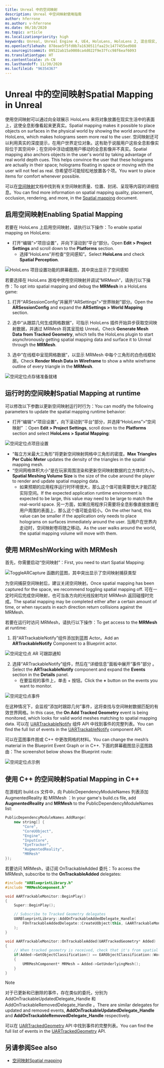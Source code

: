 ```yaml
---
title: Unreal 中的空间映射
description: Unreal 中空间映射使用指南
author: hferrone
ms.author: v-hferrone
ms.date: 06/10/2020
ms.topic: article
ms.localizationpriority: high
keywords: Unreal, Unreal Engine 4, UE4, HoloLens, HoloLens 2, 混合现实, 开发, 功能, 文档, 指南, 全息影像, 空间映射, 混合现实头戴显示设备, windows 混合现实头戴显示设备, 虚拟现实头戴显示设备
ms.openlocfilehash: 878eae5f5fd0b7a1630511faa23c1477455ed988
ms.sourcegitcommit: 09522ab15a9008ca4d022f9e37fcc98f6eaf6093
ms.translationtype: HT
ms.contentlocale: zh-CN
ms.lasthandoff: 11/30/2020
ms.locfileid: "96354367"
---
```

# <a name="spatial-mapping-in-unreal"></a><span data-ttu-id="58e78-104">Unreal 中的空间映射</span><span class="sxs-lookup"><span data-stu-id="58e78-104">Spatial Mapping in Unreal</span></span>

<span data-ttu-id="58e78-105">使用空间映射可以通过向全球展示 HoloLens 来将对象放置在现实生活中的表面上，这使全息影像看起来更真实。</span><span class="sxs-lookup"><span data-stu-id="58e78-105">Spatial mapping makes it possible to place objects on surfaces in the physical world by showing the world around the HoloLens, which makes holograms seem more real to the user.</span></span> <span data-ttu-id="58e78-106">空间映射还可以利用真实的深度提示，在用户世界定位对象。这有助于说服用户这些全息影像实际位于其空间中；在空间中浮动或随用户移动的全息影像并不真实。</span><span class="sxs-lookup"><span data-stu-id="58e78-106">Spatial mapping also anchors objects in the user's world by taking advantage of real world depth cues. This helps convince the user that these holograms are actually in their space; holograms floating in space or moving with the user will not feel as real.</span></span> <span data-ttu-id="58e78-107">你希望尽可能轻松地放置各个项。</span><span class="sxs-lookup"><span data-stu-id="58e78-107">You want to place items for comfort whenever possible.</span></span>

<span data-ttu-id="58e78-108">可以在[空间映射](../../design/spatial-mapping.md)文档中找到有关空间映射质量、位置、封闭、呈现等内容的详细信息。</span><span class="sxs-lookup"><span data-stu-id="58e78-108">You can find more information on spatial mapping quality, placement, occlusion, rendering, and more, in the [Spatial mapping](../../design/spatial-mapping.md) document.</span></span>

## <a name="enabling-spatial-mapping"></a><span data-ttu-id="58e78-109">启用空间映射</span><span class="sxs-lookup"><span data-stu-id="58e78-109">Enabling Spatial Mapping</span></span>

<span data-ttu-id="58e78-110">若要在 HoloLens 上启用空间映射，请执行以下操作：</span><span class="sxs-lookup"><span data-stu-id="58e78-110">To enable spatial mapping on HoloLens:</span></span>
- <span data-ttu-id="58e78-111">打开“编辑”>“项目设置”，并向下滚动到“平台”部分。</span><span class="sxs-lookup"><span data-stu-id="58e78-111">Open **Edit > Project Settings** and scroll down to the **Platforms** section.</span></span>    
    + <span data-ttu-id="58e78-112">选择“HoloLens”并检查“空间感知”。</span><span class="sxs-lookup"><span data-stu-id="58e78-112">Select **HoloLens** and check **Spatial Perception**.</span></span>

![HoloLens 项目设置功能的屏幕截图，其中突出显示了空间感知](images/unreal-spatial-mapping-img-01.png)

<span data-ttu-id="58e78-114">若要选择在 HoloLens 游戏中使用空间映射并调试“MRMesh”，请执行以下操作：</span><span class="sxs-lookup"><span data-stu-id="58e78-114">To opt into spatial mapping and debug the **MRMesh** in a HoloLens game:</span></span>
1. <span data-ttu-id="58e78-115">打开“ARSessionConfig”并展开“ARSettings”>“世界映射”部分。</span><span class="sxs-lookup"><span data-stu-id="58e78-115">Open the **ARSessionConfig** and expand the **ARSettings > World Mapping** section.</span></span> 

2. <span data-ttu-id="58e78-116">选中“从跟踪几何生成网格数据”，可指示 HoloLens 插件开始异步获取空间映射数据，并通过 MRMesh 将其呈现给 Unreal。</span><span class="sxs-lookup"><span data-stu-id="58e78-116">Check **Generate Mesh Data from Tracked Geometry**, which tells the HoloLens plugin to start asynchronously getting spatial mapping data and surface it to Unreal through the **MRMesh**.</span></span> 
3. <span data-ttu-id="58e78-117">选中“在线框中呈现网格数据”，以显示 MRMesh 中每个三角形的白色线框轮廓。</span><span class="sxs-lookup"><span data-stu-id="58e78-117">Check **Render Mesh Data in Wireframe** to show a white wireframe outline of every triangle in the **MRMesh**.</span></span> 

![空间定位点存储准备就绪](images/unreal-spatialmapping-arsettings.PNG)


## <a name="spatial-mapping-at-runtime"></a><span data-ttu-id="58e78-119">运行时的空间映射</span><span class="sxs-lookup"><span data-stu-id="58e78-119">Spatial Mapping at runtime</span></span>
<span data-ttu-id="58e78-120">可以修改以下参数以更新空间映射运行时行为：</span><span class="sxs-lookup"><span data-stu-id="58e78-120">You can modify the following parameters to update the spatial mapping runtime behavior:</span></span>

- <span data-ttu-id="58e78-121">打开“编辑”>“项目设置”，向下滚动到“平台”部分，并选择“HoloLens”>“空间映射”  ：</span><span class="sxs-lookup"><span data-stu-id="58e78-121">Open **Edit > Project Settings**, scroll down to the **Platforms** section and select **HoloLens > Spatial Mapping**:</span></span> 

![空间定位点项目设置](images/unreal-spatialmapping-projectsettings.PNG)

- <span data-ttu-id="58e78-123">“每立方米最大三角形”将更新空间映射网格中三角形的密度。</span><span class="sxs-lookup"><span data-stu-id="58e78-123">**Max Triangles Per Cubic Meter** updates the density of the triangles in the spatial mapping mesh.</span></span>  
- <span data-ttu-id="58e78-124">“空间网格体积大小”是在玩家周围渲染和更新空间映射数据的立方体的大小。</span><span class="sxs-lookup"><span data-stu-id="58e78-124">**Spatial Meshing Volume Size** is the size of the cube around the player to render and update spatial mapping data.</span></span>  
    + <span data-ttu-id="58e78-125">如果预期的应用程序运行时环境很大，那么这个值可能需要很大才能匹配实际空间。</span><span class="sxs-lookup"><span data-stu-id="58e78-125">If the expected application runtime environment is expected to be large, this value may need to be large to match the real-world space.</span></span>  <span data-ttu-id="58e78-126">另一方面，如果应用程序只需要将全息影像直接放置在用户周围的表面上，那么这个值可能会较小。</span><span class="sxs-lookup"><span data-stu-id="58e78-126">On the other hand, this value can be smaller if the application only needs to place holograms on surfaces immediately around the user.</span></span> <span data-ttu-id="58e78-127">当用户在世界内走动时，空间映射卷将随之移动。</span><span class="sxs-lookup"><span data-stu-id="58e78-127">As the user walks around the world, the spatial mapping volume will move with them.</span></span> 

## <a name="working-with-mrmesh"></a><span data-ttu-id="58e78-128">使用 MRMesh</span><span class="sxs-lookup"><span data-stu-id="58e78-128">Working with MRMesh</span></span>

<span data-ttu-id="58e78-129">首先，你需要启动“空间映射”：</span><span class="sxs-lookup"><span data-stu-id="58e78-129">First, you need to start Spatial Mapping:</span></span>

![ToggleARCapture 函数的蓝图，其中突出显示了空间映射捕获类型](images/unreal-spatial-mapping-img-02.png)

<span data-ttu-id="58e78-131">为空间捕获空间映射后，建议关闭空间映射。</span><span class="sxs-lookup"><span data-stu-id="58e78-131">Once spatial mapping has been captured for the space, we recommend toggling spatial mapping off.</span></span>  <span data-ttu-id="58e78-132">可在一定时间后完成空间映射，也可当各方向的光线投射均对 MRMesh 返回碰撞时完成。</span><span class="sxs-lookup"><span data-stu-id="58e78-132">The spatial mapping may be completed either after a certain amount of time, or when raycasts in each direction return collisions against the MRMesh.</span></span>

<span data-ttu-id="58e78-133">若要在运行时访问 MRMesh，请执行以下操作：</span><span class="sxs-lookup"><span data-stu-id="58e78-133">To get access to the **MRMesh** at runtime:</span></span>
1. <span data-ttu-id="58e78-134">将“ARTrackableNotify”组件添加到蓝图 Actor。</span><span class="sxs-lookup"><span data-stu-id="58e78-134">Add an **ARTrackableNotify** Component to a Blueprint actor.</span></span> 

![空间定位点 AR 可跟踪通知](images/unreal-spatialmapping-artrackablenotify.PNG)

2. <span data-ttu-id="58e78-136">选择“ARTrackableNotify”组件，然后在“详细信息”面板中展开“事件”部分  。</span><span class="sxs-lookup"><span data-stu-id="58e78-136">Select the **ARTrackableNotify** component and expand the **Events** section in the **Details** panel.</span></span> 
    - <span data-ttu-id="58e78-137">在要监视的事件上，单击 + 按钮。</span><span class="sxs-lookup"><span data-stu-id="58e78-137">Click the **+** button on the events you want to monitor.</span></span> 

![空间定位点事件](images/unreal-spatialmapping-events.PNG)

<span data-ttu-id="58e78-139">在这种情况下，会监视“添加时跟踪几何”事件，这将查找与空间映射数据匹配的有效世界网格。</span><span class="sxs-lookup"><span data-stu-id="58e78-139">In this case, the **On Add Tracked Geometry** event is being monitored, which looks for valid world meshes matching to spatial mapping data.</span></span> <span data-ttu-id="58e78-140">可以在 [UARTrackableNotify](https://docs.unrealengine.com/API/Runtime/AugmentedReality/UARTrackableNotifyComponent/index.html) 组件 API 中找到事件的完整列表。</span><span class="sxs-lookup"><span data-stu-id="58e78-140">You can find the full list of events in the [UARTrackableNotify](https://docs.unrealengine.com/API/Runtime/AugmentedReality/UARTrackableNotifyComponent/index.html) component API.</span></span> 

<span data-ttu-id="58e78-141">可以在蓝图事件图或 C++ 中更改网格的材料。</span><span class="sxs-lookup"><span data-stu-id="58e78-141">You can change the mesh’s material in the Blueprint Event Graph or in C++.</span></span> <span data-ttu-id="58e78-142">下面的屏幕截图显示蓝图路由：</span><span class="sxs-lookup"><span data-stu-id="58e78-142">The screenshot below shows the Blueprint route:</span></span> 

![空间定位点示例](images/unreal-spatialmapping-example.PNG)

## <a name="spatial-mapping-in-c"></a><span data-ttu-id="58e78-144">使用 C++ 的空间映射</span><span class="sxs-lookup"><span data-stu-id="58e78-144">Spatial Mapping in C++</span></span>

<span data-ttu-id="58e78-145">在游戏的 build.cs 文件中，向 PublicDependencyModuleNames 列表添加 AugmentedReality 和 MRMesh ：</span><span class="sxs-lookup"><span data-stu-id="58e78-145">In your game's build.cs file, add **AugmentedReality** and **MRMesh** to the PublicDependencyModuleNames list:</span></span>

```cpp
PublicDependencyModuleNames.AddRange(
    new string[] {
        "Core",
        "CoreUObject",
        "Engine",
        "InputCore",    
        "EyeTracker",
        "AugmentedReality",
        "MRMesh"
});
```

<span data-ttu-id="58e78-146">若要访问 MRMesh，请订阅 OnTrackableAdded 委托：</span><span class="sxs-lookup"><span data-stu-id="58e78-146">To access the MRMesh, subscribe to the **OnTrackableAdded** delegates:</span></span>

```cpp
#include "ARBlueprintLibrary.h"
#include "MRMeshComponent.h"

void AARTrackableMonitor::BeginPlay()
{
    Super::BeginPlay();

    // Subscribe to Tracked Geometry delegates
    UARBlueprintLibrary::AddOnTrackableAddedDelegate_Handle(
        FOnTrackableAddedDelegate::CreateUObject(this, &AARTrackableMonitor::OnTrackableAdded)
    );
}

void AARTrackableMonitor::OnTrackableAdded(UARTrackedGeometry* Added)
{
    // When tracked geometry is received, check that it's from spatial mapping
    if(Added->GetObjectClassification() == EARObjectClassification::World)
    {
        UMRMeshComponent* MRMesh = Added->GetUnderlyingMesh();
    }
}
```

> [!NOTE]
> <span data-ttu-id="58e78-147">对于已更新和已删除的事件，存在类似的委托，分别为 AddOnTrackableUpdatedDelegate_Handle 和 AddOnTrackableRemovedDelegate_Handle 。</span><span class="sxs-lookup"><span data-stu-id="58e78-147">There are similar delegates for updated and removed events, **AddOnTrackableUpdatedDelegate_Handle** and **AddOnTrackableRemovedDelegate_Handle** respectively.</span></span>
>
> <span data-ttu-id="58e78-148">可以在 [UARTrackedGeometry](https://docs.unrealengine.com/API/Runtime/AugmentedReality/UARTrackedGeometry/index.html) API 中找到事件的完整列表。</span><span class="sxs-lookup"><span data-stu-id="58e78-148">You can find the full list of events in the [UARTrackedGeometry](https://docs.unrealengine.com/API/Runtime/AugmentedReality/UARTrackedGeometry/index.html) API.</span></span>

## <a name="see-also"></a><span data-ttu-id="58e78-149">另请参阅</span><span class="sxs-lookup"><span data-stu-id="58e78-149">See also</span></span>
* [<span data-ttu-id="58e78-150">空间映射</span><span class="sxs-lookup"><span data-stu-id="58e78-150">Spatial mapping</span></span>](../../design/spatial-mapping.md)
